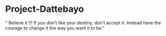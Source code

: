 # Project-Dattebayo
" Believe it !!! If you don’t like your destiny, don’t accept it. Instead have the courage to change it the way you want it to be.”
